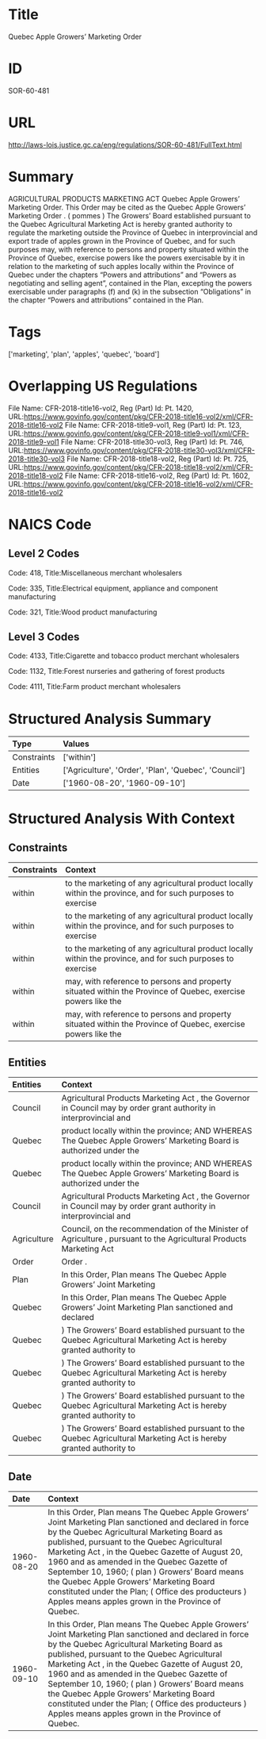 # Title
Quebec Apple Growers’ Marketing Order


# ID
SOR-60-481

# URL
http://laws-lois.justice.gc.ca/eng/regulations/SOR-60-481/FullText.html


# Summary
AGRICULTURAL PRODUCTS MARKETING ACT Quebec Apple Growers’ Marketing Order.
This Order may be cited as the  Quebec Apple Growers’ Marketing Order .
( pommes ) The Growers’ Board established pursuant to the  Quebec Agricultural Marketing Act  is hereby granted authority to regulate the marketing outside the Province of Quebec in interprovincial and export trade of apples grown in the Province of Quebec, and for such purposes may, with reference to persons and property situated within the Province of Quebec, exercise powers like the powers exercisable by it in relation to the marketing of such apples locally within the Province of Quebec under the chapters “Powers and attributions” and “Powers as negotiating and selling agent”, contained in the Plan, excepting the powers exercisable under paragraphs (f) and (k) in the subsection “Obligations” in the chapter “Powers and attributions” contained in the Plan.


# Tags
['marketing', 'plan', 'apples', 'quebec', 'board']


# Overlapping US Regulations
File Name: CFR-2018-title16-vol2, Reg (Part) Id: Pt. 1420, URL:https://www.govinfo.gov/content/pkg/CFR-2018-title16-vol2/xml/CFR-2018-title16-vol2
File Name: CFR-2018-title9-vol1, Reg (Part) Id: Pt. 123, URL:https://www.govinfo.gov/content/pkg/CFR-2018-title9-vol1/xml/CFR-2018-title9-vol1
File Name: CFR-2018-title30-vol3, Reg (Part) Id: Pt. 746, URL:https://www.govinfo.gov/content/pkg/CFR-2018-title30-vol3/xml/CFR-2018-title30-vol3
File Name: CFR-2018-title18-vol2, Reg (Part) Id: Pt. 725, URL:https://www.govinfo.gov/content/pkg/CFR-2018-title18-vol2/xml/CFR-2018-title18-vol2
File Name: CFR-2018-title16-vol2, Reg (Part) Id: Pt. 1602, URL:https://www.govinfo.gov/content/pkg/CFR-2018-title16-vol2/xml/CFR-2018-title16-vol2



# NAICS Code
## Level 2 Codes
Code: 418, Title:Miscellaneous merchant wholesalers

Code: 335, Title:Electrical equipment, appliance and component manufacturing

Code: 321, Title:Wood product manufacturing




## Level 3 Codes
Code: 4133, Title:Cigarette and tobacco product merchant wholesalers

Code: 1132, Title:Forest nurseries and gathering of forest products

Code: 4111, Title:Farm product merchant wholesalers







# Structured Analysis Summary
| Type        | Values                                                |
|:------------|:------------------------------------------------------|
| Constraints | ['within']                                            |
| Entities    | ['Agriculture', 'Order', 'Plan', 'Quebec', 'Council'] |
| Date        | ['1960-08-20', '1960-09-10']                          |


# Structured Analysis With Context
 


## Constraints
| Constraints   | Context                                                                                                      |
|:--------------|:-------------------------------------------------------------------------------------------------------------|
| within        | to the marketing of any agricultural product locally within the province, and for such purposes to exercise  |
| within        | to the marketing of any agricultural product locally within the province, and for such purposes to exercise  |
| within        | to the marketing of any agricultural product locally within the province, and for such purposes to exercise  |
| within        | may, with reference to persons and property situated within the Province of Quebec, exercise powers like the |
| within        | may, with reference to persons and property situated within the Province of Quebec, exercise powers like the |


## Entities
| Entities    | Context                                                                                                             |
|:------------|:--------------------------------------------------------------------------------------------------------------------|
| Council     | Agricultural Products Marketing Act , the Governor in Council may by order grant authority in interprovincial and   |
| Quebec      | product locally within the province; AND WHEREAS The Quebec  Apple Growers’ Marketing Board is authorized under the |
| Quebec      | product locally within the province; AND WHEREAS The Quebec  Apple Growers’ Marketing Board is authorized under the |
| Council     | Agricultural Products Marketing Act , the Governor in Council may by order grant authority in interprovincial and   |
| Agriculture | Council, on the recommendation of the Minister of Agriculture , pursuant to the Agricultural Products Marketing Act |
| Order       | Order .                                                                                                             |
| Plan        | In this Order,  Plan   means The Quebec Apple Growers’ Joint Marketing                                              |
| Quebec      | In this Order, Plan  means The  Quebec Apple Growers’ Joint Marketing Plan sanctioned and declared                  |
| Quebec      | ) The Growers’ Board established pursuant to the Quebec Agricultural Marketing Act is hereby granted authority to   |
| Quebec      | ) The Growers’ Board established pursuant to the Quebec Agricultural Marketing Act is hereby granted authority to   |
| Quebec      | ) The Growers’ Board established pursuant to the Quebec Agricultural Marketing Act is hereby granted authority to   |
| Quebec      | ) The Growers’ Board established pursuant to the Quebec Agricultural Marketing Act is hereby granted authority to   |


## Date
| Date       | Context                                                                                                                                                                                                                                                                                                                                                                                                                                                                                                                 |
|:-----------|:------------------------------------------------------------------------------------------------------------------------------------------------------------------------------------------------------------------------------------------------------------------------------------------------------------------------------------------------------------------------------------------------------------------------------------------------------------------------------------------------------------------------|
| 1960-08-20 | In this Order, Plan  means The Quebec Apple Growers’ Joint Marketing Plan sanctioned and declared in force by the Quebec Agricultural Marketing Board as published, pursuant to the  Quebec Agricultural Marketing Act , in the  Quebec Gazette  of August 20, 1960 and as amended in the  Quebec Gazette  of September 10, 1960; ( plan ) Growers’ Board  means the Quebec Apple Growers’ Marketing Board constituted under the Plan; ( Office des producteurs ) Apples  means apples grown in the Province of Quebec. |
| 1960-09-10 | In this Order, Plan  means The Quebec Apple Growers’ Joint Marketing Plan sanctioned and declared in force by the Quebec Agricultural Marketing Board as published, pursuant to the  Quebec Agricultural Marketing Act , in the  Quebec Gazette  of August 20, 1960 and as amended in the  Quebec Gazette  of September 10, 1960; ( plan ) Growers’ Board  means the Quebec Apple Growers’ Marketing Board constituted under the Plan; ( Office des producteurs ) Apples  means apples grown in the Province of Quebec. |


